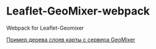 # Leaflet-GeoMixer-webpack
Webpack for Leaflet-Geomixer

[Пример дерева слоев карты с сервера GeoMixer](http://ScanEx.github.com//Leaflet-GeoMixer-webpack/dist/index.html)
